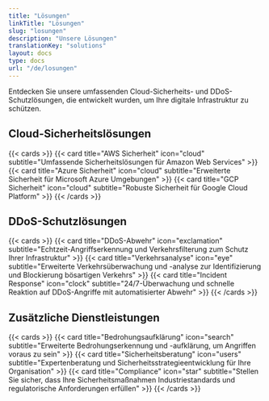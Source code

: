```yaml
---
title: "Lösungen"
linkTitle: "Lösungen"
slug: "losungen"
description: "Unsere Lösungen"
translationKey: "solutions"
layout: docs
type: docs
url: "/de/losungen"
---
```


Entdecken Sie unsere umfassenden Cloud-Sicherheits- und DDoS-Schutzlösungen, die entwickelt wurden, um Ihre digitale Infrastruktur zu schützen.

## Cloud-Sicherheitslösungen

{{< cards >}}
  {{< card title="AWS Sicherheit" icon="cloud" subtitle="Umfassende Sicherheitslösungen für Amazon Web Services" >}}
  {{< card title="Azure Sicherheit" icon="cloud" subtitle="Erweiterte Sicherheit für Microsoft Azure Umgebungen" >}}
  {{< card title="GCP Sicherheit" icon="cloud" subtitle="Robuste Sicherheit für Google Cloud Platform" >}}
{{< /cards >}}

## DDoS-Schutzlösungen

{{< cards >}}
  {{< card title="DDoS-Abwehr" icon="exclamation" subtitle="Echtzeit-Angriffserkennung und Verkehrsfilterung zum Schutz Ihrer Infrastruktur" >}}
  {{< card title="Verkehrsanalyse" icon="eye" subtitle="Erweiterte Verkehrsüberwachung und -analyse zur Identifizierung und Blockierung bösartigen Verkehrs" >}}
  {{< card title="Incident Response" icon="clock" subtitle="24/7-Überwachung und schnelle Reaktion auf DDoS-Angriffe mit automatisierter Abwehr" >}}
{{< /cards >}}

## Zusätzliche Dienstleistungen

{{< cards >}}
  {{< card title="Bedrohungsaufklärung" icon="search" subtitle="Erweiterte Bedrohungserkennung und -aufklärung, um Angriffen voraus zu sein" >}}
  {{< card title="Sicherheitsberatung" icon="users" subtitle="Expertenberatung und Sicherheitsstrategieentwicklung für Ihre Organisation" >}}
  {{< card title="Compliance" icon="star" subtitle="Stellen Sie sicher, dass Ihre Sicherheitsmaßnahmen Industriestandards und regulatorische Anforderungen erfüllen" >}}
{{< /cards >}}
